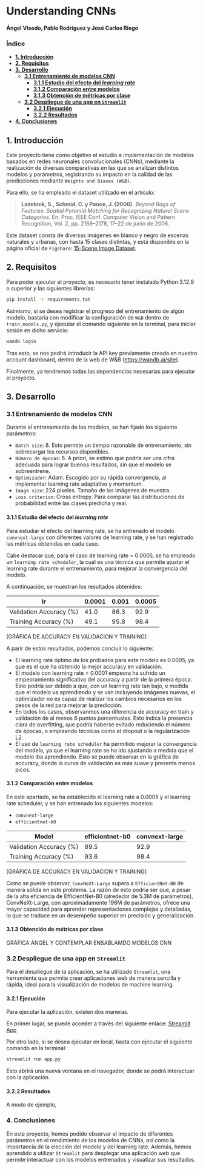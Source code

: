 # **Understanding CNNs**

**Ángel Visedo, Pablo Rodríguez y José Carlos Riego**

### **Índice**

- [**1. Introducción**](#1-Introduccion)
- [**2. Requisitos**](#2-requisitos)
- [**3. Desarrollo**](#3-desarrollo-del-proyecto)
  - [**3.1 Entrenamiento de modelos CNN**](#31-entrenamiento-de-modelos)
    - [**3.1.1 Estudio del efecto del _learning rate_**](#311-estudio-del-efecto-del-learning-rate)
    - [**3.1.2 Comparación entre modelos**](#312-comparacion-entre-modelos)
    - [**3.1.3 Obtención de métricas por clase**](#313-obtencion-de-metricas-por-clase)
  - [**3.2 Despliegue de una app en `Streamlit`**](#32-despliegue-de-una-app-en-streamlit)
    - [**3.2.1 Ejecución**](#321-ejecucion)
    - [**3.2.2 Resultados**](#322-resultados)
- [**4. Conclusiones**](#4-conclusiones)

## **1. Introducción**

Este proyecto tiene como objetivo el estudio e implementación de modelos basados en redes neuronales convolucionales (CNNs), mediante la realización de diversas comparativas en las que se analizan distintos modelos y parámetros, registrando su impacto en la calidad de las predicciones mediante `Weights and Biases (W&B)`.

Para ello, se ha empleado el dataset utilizado en el artículo:

> **Lazebnik, S., Schmid, C. y Ponce, J. (2006).** _Beyond Bags of Features: Spatial Pyramid Matching for Recognizing Natural Scene Categories_. En: Proc. IEEE Conf. Computer Vision and Pattern Recognition, Vol. 2, pp. 2169–2178, 17–22 de junio de 2006.

Este dataset consta de diversas imágenes en blanco y negro de escenas naturales y urbanas, con hasta 15 clases distintas, y está disponible en la página oficial de `Figshare`: [15-Scene Image Dataset](https://figshare.com/articles/dataset/15-Scene_Image_Dataset/7007177).

## **2. Requisitos**

Para poder ejecutar el proyecto, es necesario tener instalado Python 3.12.9 o superior y las siguientes librerías:

```bash
pip install -r requirements.txt
```

Asimismo, si se desea registrar el progreso del entrenamiento de algún modelo, bastaría con modificar la configuración de `W&B` dentro de `train_models.py`, y ejecutar el comando siguiente en la terminal, para iniciar sesión en dicho servicio:

```bash
wandb login
```

Tras esto, se nos pedirá introducir la API key previamente creada en nuestro account dashboard, dentro de la web de W&B (https://wandb.ai/site).

Finalmente, ya tendremos todas las dependencias necesarias para ejecutar el proyecto.

## **3. Desarrollo**

### **3.1 Entrenamiento de modelos CNN**

Durante el entrenamiento de los modelos, se han fijado los siguiente parámetros:

- `Batch size`: 8. Esto permite un tiempo razonable de entrenamiento, sin sobrecargar los recursos disponibles.
- `Número de épocas`: 5. A priori, se estimo que podría ser una cifra adecuada para lograr buenos resultados, sin que el modelo se sobreentrene.
- `Optimizador`: Adam. Escogido por su rápida convergencia, al implementar learning rate adaptativo y momentum.
- `Image size`: 224 píxeles. Tamaño de las imágenes de muestra.
- `Loss criterion`: Cross entropy. Para comparar las distribuciones de probabilidad entre las clases predicha y real.

#### **3.1.1 Estudio del efecto del _learning rate_**

Para estudiar el efecto del learning rate, se ha entrenado el modelo `convnext-large` con diferentes valores de learning rate, y se han registrado las métricas obtenidas en cada caso.

Cabe destacar que, para el caso de learning rate = 0.0005, se ha empleado un `learning rate scheduler`, la cuál es una técnica que permite ajustar el learning rate durante el entrenamiento, para mejorar la convergencia del modelo.

A continuación, se muestran los resultados obtenidos:

| lr                      | 0.0001 | 0.001 | 0.0005 |
| ----------------------- | ------ | ----- | ------ |
| Validation Accuracy (%) | 41.0   | 86.3  | 92.9   |
| Training Accuracy (%)   | 49.1   | 95.8  | 98.4   |

[GRÁFICA DE ACCURACY EN VALIDACION Y TRAINING]

A parir de estos resultados, podemos concluir lo siguiente:

- El learning rate óptimo de los probados para este modelo es 0.0005, ya que es el que ha obtenido la mejor accuracy en validación.
- El modelo con learning rate = 0.0001 empeora ha sufrido un empeoramiento significativo del accuracy a partir de la primera época. Esto podría ser debido a que, con un learning rate tan bajo, e medida que el modelo va aprendiendo y se van incluyendo imágenes nuevas, el optimizador no es capaz de realizar los cambios necesarios en los pesos de la red para mejorar la predicción.
- En todos los casos, observanmos una diferencia de accuracy en train y validación de al menos 6 puntos porcentuales. Esto indica la presencia clara de overfitting, que podría haberse evitado reduciendo el número de épocas, o empleando técnicas como el dropout o la regularización L2.
- El uso de `learning rate scheduler` ha permitido mejorar la convergencia del modelo, ya que el learning rate se ha ido ajustando a medida que el modelo iba aprendiendo. Esto se puede observar en la gráfica de accuracy, donde la curva de validación es más suave y presenta menos picos.

#### **3.1.2 Comparación entre modelos**

En este apartado, se ha establecido el learning rate a 0.0005 y el learning rate scheduler, y se han entrenado los siguientes modelos:

- `convnext-large`
- `efficientnet-b0`

| Model                   | efficientnet-b0 | convnext-large |
| ----------------------- | --------------- | -------------- |
| Validation Accuracy (%) | 89.5            | 92.9           |
| Training Accuracy (%)   | 93.6            | 98.4           |

[GRÁFICA DE ACCURACY EN VALIDACION Y TRAINING]

Como se puede observar, `ConvNeXt-Large` supera a `EfficientNet-B0` de manera sólida en este problema. La razón de esto podría ser que, a pesar de la alta eficiencia de EfficientNet-B0 (alrededor de 5.3M de parámetros), ConvNeXt-Large, con aproximadamente 198M de parámetros, ofrece una mayor capacidad para aprender representaciones complejas y detalladas, lo que se traduce en un desempeño superior en precisión y generalización.

#### **3.1.3 Obtención de métricas por clase**

GRÁFICA ÁNGEL Y CONTEMPLAR ENSABLAMDO MODELOS CNN

### **3.2 Despliegue de una app en `Streamlit`**

Para el despliegue de la aplicación, se ha utilizado `Streamlit`, una herramienta que permite crear aplicaciones web de manera sencilla y rápida, ideal para la visualización de modelos de machine learning.

#### **3.2.1 Ejecución**

Para ejecutar la aplicación, existen dos maneras.

En primer lugar, se puede acceder a través del siguiente enlace:
[Streamlit App](https://idealistai.streamlit.app/)

Por otro lado, si se desea ejecutar en local, basta con ejecutar el siguiente comando en la terminal:

```bash
streamlit run app.py
```

Esto abrirá una nueva ventana en el navegador, donde se podrá interactuar con la aplicación.

#### **3.2.2 Resultados**

A modo de ejemplo,

### **4. Conclusiones**

En este proyecto, hemos podido observar el impacto de diferentes parámetros en el rendimiento de los modelos de CNNs, así como la importancia de la elección del modelo y del learning rate. Además, hemos aprendido a utilizar `Streamlit` para desplegar una aplicación web que permite interactuar con los modelos entrenados y visualizar sus resultados.
